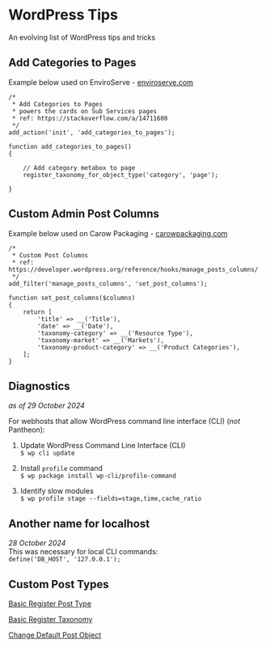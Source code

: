 # WordPress Tips
An evolving list of WordPress tips and tricks 



## Add Categories to Pages 
Example below used on EnviroServe - [enviroserve.com](https://enviroserve.com)

`/*` <br>
` * Add Categories to Pages`<br>
` * powers the cards on Sub Services pages`<br>
` * ref: https://stackoverflow.com/a/14711608`<br>
` */`<br>
`add_action('init', 'add_categories_to_pages');`<br>
` `<br>
`function add_categories_to_pages()`<br>
`{`<br>
` `<br>
`    // Add category metabox to page`<br>
`    register_taxonomy_for_object_type('category', 'page');`<br>
` `<br>
`}`



## Custom Admin Post Columns 
Example below used on Carow Packaging - [carowpackaging.com](https://carowpackaging.com) 

`/*`<br>
` * Custom Post Columns`<br>
` * ref: https://developer.wordpress.org/reference/hooks/manage_posts_columns/` <br>
` */`<br>
`add_filter('manage_posts_columns', 'set_post_columns');`<br>
` `<br>
`function set_post_columns($columns)`<br>
`{`<br>
`    return [`<br>
`        'title' => __('Title'),`<br>
`        'date' => __('Date'),`<br>
`        'taxonomy-category' => __('Resource Type'),`<br>
`        'taxonomy-market' => __('Markets'),`<br>
`        'taxonomy-product-category' => __('Product Categories'),`<br>
`    ];`<br>
`}`



## Diagnostics 
*as of 29 October 2024* 

For webhosts that allow WordPress command line interface (CLI) (*not* Pantheon):

1. Update WordPress Command Line Interface (CLI) <br>
`$ wp cli update`

2. Install `profile` command <br>
`$ wp package install wp-cli/profile-command`

3. Identify slow modules <br>
`$ wp profile stage --fields=stage,time,cache_ratio`



## Another name for localhost 
*28 October 2024* <br>
This was necessary for local CLI commands: <br>
`define('DB_HOST', '127.0.0.1');`



## Custom Post Types
[Basic Register Post Type](basic-register-post-type.php)

[Basic Register Taxonomy](basic-register-post-type.php)

[Change Default Post Object](change-default-post-object.php)
